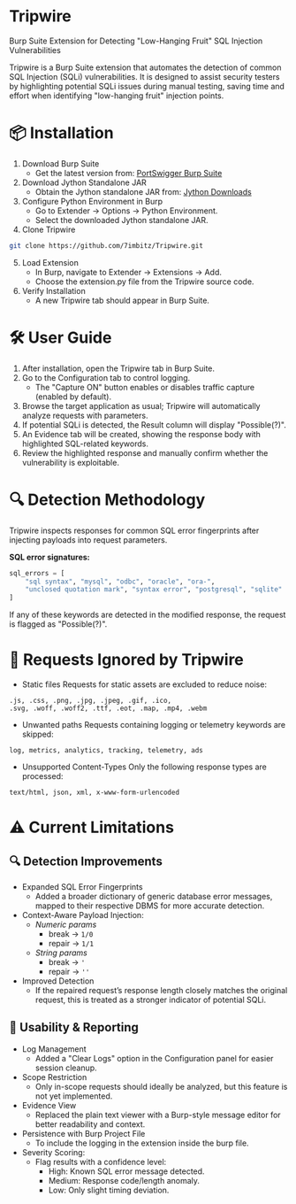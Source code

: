# Tripwire

Burp Suite Extension for Detecting "Low-Hanging Fruit" SQL Injection Vulnerabilities

Tripwire is a Burp Suite extension that automates the detection of common SQL Injection (SQLi) vulnerabilities. It is designed to assist security testers by highlighting potential SQLi issues during manual testing, saving time and effort when identifying "low-hanging fruit" injection points.

# 📦 Installation

1. Download Burp Suite
    - Get the latest version from: [PortSwigger Burp Suite](http://portswigger.net/burp/download.html)
2. Download Jython Standalone JAR
    - Obtain the Jython standalone JAR from: [Jython Downloads](http://www.jython.org/download.html)
3. Configure Python Environment in Burp
    - Go to Extender → Options → Python Environment.
    - Select the downloaded Jython standalone JAR.
4. Clone Tripwire
```bash
git clone https://github.com/7imbitz/Tripwire.git
```
5. Load Extension
    - In Burp, navigate to Extender → Extensions → Add.
    - Choose the extension.py file from the Tripwire source code.
6. Verify Installation
    - A new Tripwire tab should appear in Burp Suite.

# 🛠 User Guide

1. After installation, open the Tripwire tab in Burp Suite.
2. Go to the Configuration tab to control logging.
    - The "Capture ON" button enables or disables traffic capture (enabled by default).
4. Browse the target application as usual; Tripwire will automatically analyze requests with parameters.
5. If potential SQLi is detected, the Result column will display "Possible(?)".
6. An Evidence tab will be created, showing the response body with highlighted SQL-related keywords.
7. Review the highlighted response and manually confirm whether the vulnerability is exploitable.

# 🔍 Detection Methodology

Tripwire inspects responses for common SQL error fingerprints after injecting payloads into request parameters.

**SQL error signatures:**
```python
sql_errors = [
    "sql syntax", "mysql", "odbc", "oracle", "ora-",
    "unclosed quotation mark", "syntax error", "postgresql", "sqlite"
]
```

If any of these keywords are detected in the modified response, the request is flagged as "Possible(?)".

# 🚫 Requests Ignored by Tripwire

- Static files
    Requests for static assets are excluded to reduce noise:
```arduino
.js, .css, .png, .jpg, .jpeg, .gif, .ico,
.svg, .woff, .woff2, .ttf, .eot, .map, .mp4, .webm
```

- Unwanted paths
    Requests containing logging or telemetry keywords are skipped:
```arduino
log, metrics, analytics, tracking, telemetry, ads
```

- Unsupported Content-Types
    Only the following response types are processed:
```arduino
text/html, json, xml, x-www-form-urlencoded
```

# ⚠ Current Limitations

## 🔍 Detection Improvements
- Expanded SQL Error Fingerprints
    - Added a broader dictionary of generic database error messages, mapped to their respective DBMS for more accurate detection.
- Context-Aware Payload Injection:
    - _Numeric params_
        - break -> `1/0`
        - repair -> `1/1`
    - _String params_
        - break -> `'`
        - repair -> `''`
- Improved Detection
    - If the repaired request’s response length closely matches the original request, this is treated as a stronger indicator of potential SQLi.

## 📝 Usability & Reporting
- Log Management
    - Added a "Clear Logs" option in the Configuration panel for easier session cleanup.
- Scope Restriction
    - Only in-scope requests should ideally be analyzed, but this feature is not yet implemented.
- Evidence View 
    - Replaced the plain text viewer with a Burp-style message editor for better readability and context.
- Persistence with Burp Project File
    - To include the logging in the extension inside the burp file.
- Severity Scoring:
    - Flag results with a confidence level:
        - High: Known SQL error message detected.
        - Medium: Response code/length anomaly.
        - Low: Only slight timing deviation.